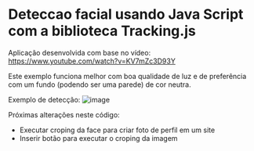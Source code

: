 # Deteccao facial usando Java Script com a biblioteca Tracking.js

Aplicação desenvolvida com base no vídeo: https://www.youtube.com/watch?v=KV7mZc3D93Y

Este exemplo funciona melhor com boa qualidade de luz e de preferência com um fundo (podendo ser uma parede) de cor neutra.

Exemplo de detecção:
![image](https://user-images.githubusercontent.com/53703505/130270048-7cbed5a8-b335-403d-9c25-f83ff25834e2.png)

Próximas alterações neste código:
- Executar croping da face para criar foto de perfil em um site
- Inserir botão para executar o croping da imagem
